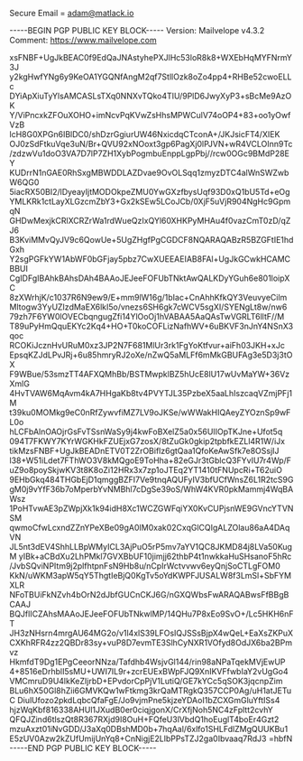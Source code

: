 Secure Email = adam@matlack.io


-----BEGIN PGP PUBLIC KEY BLOCK-----
Version: Mailvelope v4.3.2
Comment: https://www.mailvelope.com

xsFNBF+UgJkBEAC0f9EdQaJNAstyhePXJlHc53loR8k8+WXEbHqMYFNrmY3J
y2kgHwfYNg6y9KeOA1YGQNfAngM2qf7StllOzk8oZo4pp4+RHBe52cwoELLc
DYiApXiuTyYlsAMCASLsTXq0NNXvTQko4TIU/9PlD6JwyXyP3+sBcMe9AzOK
Y/ViPncxkZFOuXOHO+imNcvPqKVwZsHhsMPWCulV74oOP4+83+oo1yOwfVzB
lcH8G0XPGn6IBlDC0/shDzrGgiurUW46NxicdqCTconA+/JKJsicFT4/XIEK
OJ0zSdFtkuVqe3uN/Br+QVU92xNOoxt3gp6PagXj0lPJVN+wR4VCLOInn9Tc
/zdzwVu1doO3VA7D7lP7ZH1XybPogmbuEnppLgpPbj//rcw0OGc9BMdP28EY
KUDrrN1nGAE0RhSxgMBWDDLAZDvae9OvOLSqq1zmyzDTC4alWnSWZwbW6QG0
5iacRX50BI2/lDyeayIjtMODOkpeZMU0YwGXzfbysUqf93D0xQ1bU5Td+eOg
YMLKRk1ctLayXLGzcmZbY3+Gx2kSEw5LCoJCb/0XjF5uVjR904NgHc9GpmqN
GHDwMexjkCRlXCRZrWa1rdWueQzIxQYl60XHKPyMHAu4f0vazCmT0zD/qZJ6
B3KviMMvQyJV9c6QowUe+5UgZHgfPgCGDCF8NQARAQABzR5BZGFtIE1hdGxh
Y2sgPGFkYW1AbWF0bGFjay5pbz7CwXUEEAEIAB8FAl+UgJkGCwkHCAMCBBUI
CgIDFgIBAhkBAhsDAh4BAAoJEJeeFOFUbTNktAwQALKDyYGuh6e801loipXC
8zXWrhjK/c1037R6N9ew9/E+mm9lW16g/1bIac+CnAhhKfkQY3VeuvyeCilm
Mltogw3YyUZIzdMaEX6lkI5o/vnezs6SH6gk7cWCV5sgXI/SYENgLt8w/nw6
79zh7F6YW0lOVECbqngugZfi14YlOoOj1hVABAA5AaQAsTwVGRLT6lltF//M
T89uPyHmQquEKYc2Kq4+HO+T0koCOFLizNafhWV+6uBKVF3nJnY4NSnX3qoc
RCOKiJcznHvURuM0xz3JP2N7F681MlUr3rk1FgYoKtfvur+aiFh03JKH+xJc
EpsqKZJdLPvJRj+6u85hmryRJ2oXe/nZwQ5aMLFf6mMkGBUFAg3e5D3j3tOX
F9WBue/53smzTT4AFXQMhBb/BSTMwpklBZ5hUcE8lU17wUvMaYW+36VzXmlG
4HvTVAW6MqAvm4kA7HHgaKb8tv4PVYTJL35PzbeX5aaLhIszcaqVZmjPFj1M
t39ku0MOMkg9eC0nRfZywvfiMZ7LV9oJKSe/wWWakHIQAeyZYOznSp9wFL0o
hLCFbAlnOAOjrGsFvTSsnWaSy9j4kwFoBXelZ5a0x56UIIOpTKJne+Ufot5q
094T7FKWY7KYrWGKHkFZUEjxG7zosX/8tZuGk0gkip2tpbfkEZLl4R1W/iJx
tikMzsFNBF+UgJkBEADnETV0T2ZrOBiflz6gtQaa1QfoKeAwSfk7e8OSsjIJ
l38+W51iLdet7FThWO3V8kMQgoE9ToHha+82eGJr3tGblcQ3FYvIU7r4Wp/F
uZ9o8poySkjwKV3t8K8oZi12HRx3x7zp1oJTEq2YT1410tFNUpcRi+T62uiO
9EHbGkq484THGbEjD1qmggBZFI7Ve9tnqAQUFyIV3bfUCfWnsZ6L1R2tcS9G
gM0j9vYfF36b7oMperbYvNMBhl7cDgSe39oS/WhW4KVR0pkMammj4WqBAWsz
1PoHTvwAE3pZWpjXk1k94idH8Xc1WCZGWFqiYX0KvCUPjsnWE9GVncYTVNSM
qwmoCfwLcxndZZnYPeXBe09gA0IM0xak02CxqGlCQIgALZOlau86aA4DAqVN
JL5nt3dEV4ShhLLBpWMyICL3AjPuO5rP5mv7aYV1QC8JKMD84j8LVa50KugM
yIBk+aCBdXu2LhPMkl7GVXBbUF10jimjj62thbP4t1nwkkaHuSHsanoF5hRc
/JvbSQviNPItm9j2plfhtpnFsN9Hb8u/nCpIrWctvvwv6eyQnjSoCTLgFOM0
KkN/uWKM3apW5qY5ThgtIeBjQ0KgTv5oYdKWPFJUSALW8f3LmSl+SbFYMXLR
NFoTBUiFkNZvh4bOrN2dJbfGUCnCKJ6G/nGXQWbsFwARAQABwsFfBBgBCAAJ
BQJflICZAhsMAAoJEJeeFOFUbTNkwlMP/14QHu7P8xEo9SvO+/Lc5HKH6nFT
JH3zNHsrn4mrgAU64MG2o/v1l4xlS39LFOsIQJSSsBjpX4wQeL+EaXsZKPuX
CXKhRFR4zz2QBDr83sy+vuP8D7evmTE3SlhCyNXR1VOfyd8OdJX6ba2BPmvz
HkmfdT9Dg1EPgCeeorNNza/Tafdhb4WsjvGl144/rin98aNPaTqekMVjEwUP
4+8516eDrhblI5sMU+UWI7IL9r+zcrEUExBWpFJQ9XnIKVFfwbIaY2vUgGo4
VMCmruD9U4lkKeZIjrbD+EPvdorCpPjV1LutiQ/GE7kYCc5qSOK3jqcnpZim
BLu6hX50Gl8hZii6GMVKQw1wFtkmg3krQaMTRgkQ357CCP0Ag/uH1atJETuC
DiulUfozo2pkdLqbcQfaFgE/Jo9vjmPne5kjzeYDAoI1bZCXGmGluYftISs4
hjzWqKbf816338AHUl1JXudB0er0ciqjgonX/CrXfjNoh5NC4zFpltt2cvhY
QFQJZind6tlszQt8R367RXjd9I8OuH+FQfeU3lVbdQ1hoEuglT4boEr4Gzt2
mzuAxzt01iNvGDD/J3aXq0DBshMD0b+7hqAal/6xlfo1SHLFdlZMgQUUKBu1
E5zUV0Azw2kZUfUmijUnYq8+CnNigjE2LlbPPsTZJ2ga0Ibvaaq7RdJ3
=hbfN
-----END PGP PUBLIC KEY BLOCK-----
